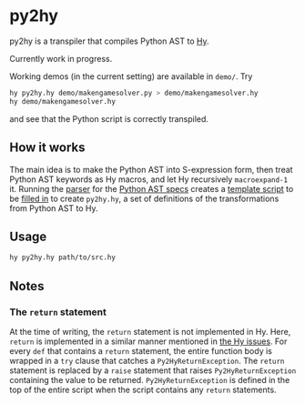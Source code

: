 # py2hy

py2hy is a transpiler that compiles Python AST to
[Hy](https://github.com/hylang/hy).

Currently work in progress.

Working demos (in the current setting) are available in `demo/`. Try 
```bash
hy py2hy.hy demo/makengamesolver.py > demo/makengamesolver.hy
hy demo/makengamesolver.hy
```
and see that the Python script is correctly transpiled. 

## How it works
The main idea is to make the Python AST into S-expression form, then treat
Python AST keywords as Hy macros, and let Hy recursively `macroexpand-1` it.
Running the [parser](lib/parse_pygrammarspecs.py) for the
[Python AST specs](https://docs.python.org/3.6/library/ast.html) creates a
[template script](template.hy) to be [filled in](py2hy.hy) to create
`py2hy.hy`, a set of definitions of the transformations from Python AST to Hy.

## Usage

```bash
hy py2hy.hy path/to/src.hy
```

## Notes
### The `return` statement
At the time of writing, the `return` statement is not implemented in Hy. Here,
`return` is implemented in a similar manner mentioned in
[the Hy issues](https://github.com/hylang/hy/issues/739#issuecomment-68392695).
For every `def` that contains a `return` statement, the entire function body is
wrapped in a `try` clause that catches a `Py2HyReturnException`. The `return`
statement is replaced by a `raise` statement that raises `Py2HyReturnException`
containing the value to be returned. `Py2HyReturnException` is defined in the
top of the entire script when the script contains any `return` statements.
